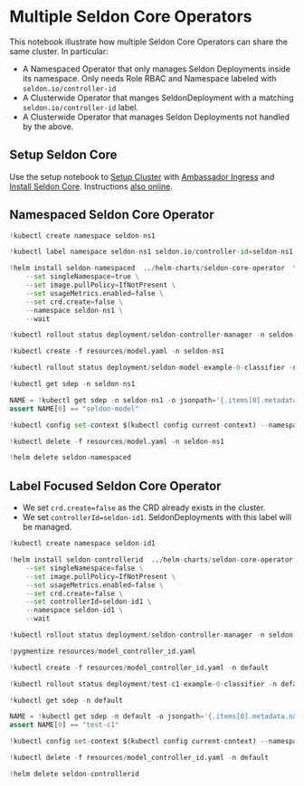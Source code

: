 # Multiple Seldon Core Operators

This notebook illustrate how multiple Seldon Core Operators can share the same cluster. In particular:

  * A Namespaced Operator that only manages Seldon Deployments inside its namespace. Only needs Role RBAC and Namespace labeled with `seldon.io/controller-id`
  * A Clusterwide Operator that manges SeldonDeployment with a matching `seldon.io/controller-id` label.
  * A Clusterwide Operator that manages Seldon Deployments not handled by the above.

## Setup Seldon Core

Use the setup notebook to [Setup Cluster](https://docs.seldon.io/projects/seldon-core/en/latest/examples/seldon_core_setup.html#Setup-Cluster) with [Ambassador Ingress](https://docs.seldon.io/projects/seldon-core/en/latest/examples/seldon_core_setup.html#Ambassador) and [Install Seldon Core](https://docs.seldon.io/projects/seldon-core/en/latest/examples/seldon_core_setup.html#Install-Seldon-Core). Instructions [also online](https://docs.seldon.io/projects/seldon-core/en/latest/examples/seldon_core_setup.html).

## Namespaced Seldon Core Operator


```python
!kubectl create namespace seldon-ns1
```


```python
!kubectl label namespace seldon-ns1 seldon.io/controller-id=seldon-ns1
```


```python
!helm install seldon-namespaced  ../helm-charts/seldon-core-operator  \
    --set singleNamespace=true \
    --set image.pullPolicy=IfNotPresent \
    --set usageMetrics.enabled=false \
    --set crd.create=false \
    --namespace seldon-ns1 \
    --wait
```


```python
!kubectl rollout status deployment/seldon-controller-manager -n seldon-ns1
```


```python
!kubectl create -f resources/model.yaml -n seldon-ns1
```


```python
!kubectl rollout status deployment/seldon-model-example-0-classifier -n seldon-ns1
```


```python
!kubectl get sdep -n seldon-ns1
```


```python
NAME = !kubectl get sdep -n seldon-ns1 -o jsonpath='{.items[0].metadata.name}'
assert NAME[0] == "seldon-model"
```


```python
!kubectl config set-context $(kubectl config current-context) --namespace=seldon-ns1
```


```python
!kubectl delete -f resources/model.yaml -n seldon-ns1
```


```python
!helm delete seldon-namespaced
```

## Label Focused Seldon Core Operator

 * We set `crd.create=false` as the CRD already exists in the cluster.
 * We set `controllerId=seldon-id1`. SeldonDeployments with this label will be managed.


```python
!kubectl create namespace seldon-id1
```


```python
!helm install seldon-controllerid  ../helm-charts/seldon-core-operator  \
    --set singleNamespace=false \
    --set image.pullPolicy=IfNotPresent \
    --set usageMetrics.enabled=false \
    --set crd.create=false \
    --set controllerId=seldon-id1 \
    --namespace seldon-id1 \
    --wait
```


```python
!kubectl rollout status deployment/seldon-controller-manager -n seldon-id1
```


```python
!pygmentize resources/model_controller_id.yaml
```


```python
!kubectl create -f resources/model_controller_id.yaml -n default
```


```python
!kubectl rollout status deployment/test-c1-example-0-classifier -n default
```


```python
!kubectl get sdep -n default
```


```python
NAME = !kubectl get sdep -n default -o jsonpath='{.items[0].metadata.name}'
assert NAME[0] == "test-c1"
```


```python
!kubectl config set-context $(kubectl config current-context) --namespace=seldon-id1
```


```python
!kubectl delete -f resources/model_controller_id.yaml -n default
```


```python
!helm delete seldon-controllerid
```
